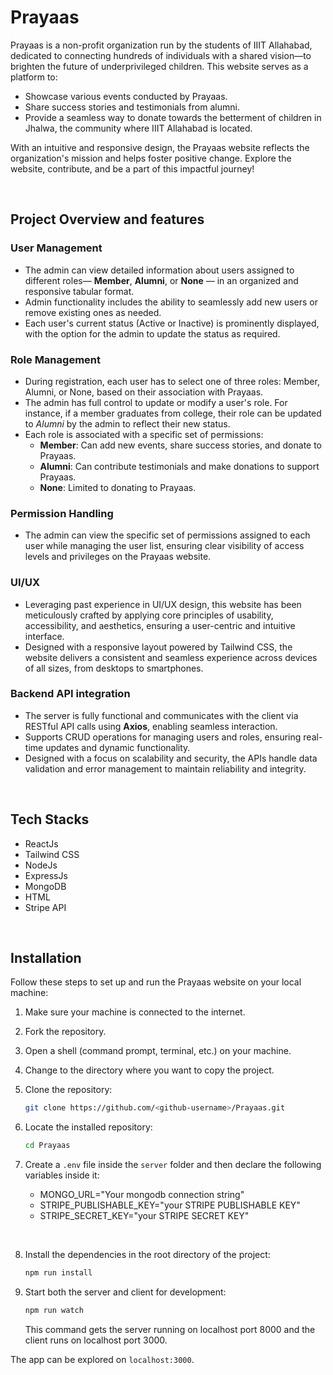 # Prayaas

Prayaas is a non-profit organization run by the students of IIIT Allahabad, dedicated to connecting hundreds of individuals with a shared vision—to brighten the future of underprivileged children. This website serves as a platform to:

- Showcase various events conducted by Prayaas.
- Share success stories and testimonials from alumni.
- Provide a seamless way to donate towards the betterment of children in Jhalwa, the community where IIIT Allahabad is located.

With an intuitive and responsive design, the Prayaas website reflects the organization's mission and helps foster positive change. Explore the website, contribute, and be a part of this impactful journey!

</br>

## Project Overview and features

### User Management

- The admin can view detailed information about users assigned to different roles— **Member**, **Alumni**, or **None** — in an organized and responsive tabular format.
- Admin functionality includes the ability to seamlessly add new users or remove existing ones as needed.
- Each user's current status (Active or Inactive) is prominently displayed, with the option for the admin to update the status as required.

### Role Management

- During registration, each user has to select one of three roles: Member, Alumni, or None, based on their association with Prayaas.
- The admin has full control to update or modify a user's role. For instance, if a member graduates from college, their role can be updated to _Alumni_ by the admin to reflect their new status.
- Each role is associated with a specific set of permissions:
  - **Member**: Can add new events, share success stories, and donate to Prayaas.
  - **Alumni**: Can contribute testimonials and make donations to support Prayaas.
  - **None**: Limited to donating to Prayaas.

### Permission Handling

- The admin can view the specific set of permissions assigned to each user while managing the user list, ensuring clear visibility of access levels and privileges on the Prayaas website.

### UI/UX

- Leveraging past experience in UI/UX design, this website has been meticulously crafted by applying core principles of usability, accessibility, and aesthetics, ensuring a user-centric and intuitive interface.
- Designed with a responsive layout powered by Tailwind CSS, the website delivers a consistent and seamless experience across devices of all sizes, from desktops to smartphones.

### Backend API integration

- The server is fully functional and communicates with the client via RESTful API calls using **Axios**, enabling seamless interaction.
- Supports CRUD operations for managing users and roles, ensuring real-time updates and dynamic functionality.
- Designed with a focus on scalability and security, the APIs handle data validation and error management to maintain reliability and integrity.

</br>

## Tech Stacks

- ReactJs
- Tailwind CSS
- NodeJs
- ExpressJs
- MongoDB
- HTML
- Stripe API

</br>

## Installation

Follow these steps to set up and run the Prayaas website on your local machine:

1. Make sure your machine is connected to the internet.
2. Fork the repository.
3. Open a shell (command prompt, terminal, etc.) on your machine.
4. Change to the directory where you want to copy the project.
5. Clone the repository:
   </br>

   ```bash
   git clone https://github.com/<github-username>/Prayaas.git
   ```

6. Locate the installed repository:
   </br>

   ```bash
   cd Prayaas
   ```

7. Create a `.env` file inside the `server` folder and then declare the following variables inside it:
   </br>
   - MONGO_URL="Your mongodb connection string"
   - STRIPE_PUBLISHABLE_KEY="your STRIPE PUBLISHABLE KEY"
   - STRIPE_SECRET_KEY="your STRIPE SECRET KEY"

</br>

8. Install the dependencies in the root directory of the project:
   </br>

   ```bash
   npm run install
   ```

9. Start both the server and client for development:
   </br>
   ```bash
   npm run watch
   ```
   This command gets the server running on localhost port 8000 and the client runs on localhost port 3000.

The app can be explored on `localhost:3000`.

